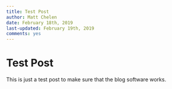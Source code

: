 ```yaml
---
title: Test Post
author: Matt Chelen
date: February 18th, 2019
last-updated: February 19th, 2019
comments: yes
---
```


# Test Post

This is just a test post to make sure that the blog software works.
